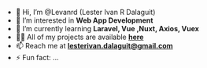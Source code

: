 - 👋 Hi, I’m @Levanrd (Lester Ivan R Dalaguit)
- 👀 I’m interested in **Web App Development**
- 🌱 I’m currently learning **Laravel, Vue ,Nuxt, Axios, Vuex**
- 👨‍💻 All of my projects are available **<a href="https://lesterivanrd.ignorelist.com/" target="_blank">here</a>**
- 📫 Reach me at **lesterivan.dalaguit@gmail.com**
- ⚡ Fun fact: ...

<!---
Levanrd/Levanrd is a ✨ special ✨ repository because its `README.md` (this file) appears on your GitHub profile.
You can click the Preview link to take a look at your changes.
--->
